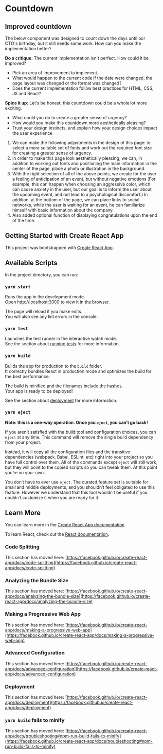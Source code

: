 # Countdown

## Improved countdown
The below component was designed to count down the days until our CTO's birthday, but it still needs some work. How can you make the implementation better?

**Do a critique:** The current implementation isn't perfect. How could it be improved?

* Pick an area of improvement to implement.
* What would happen to the current code if the date were changed, the page layout was changed or the format was changed?
* Does the current implementation follow best practices for HTML, CSS, JS and React?

**Spice it up:** Let's be honest, this countdown could be a whole lot more exciting.

* What could you do to create a greater sense of urgency?
* How would you make this countdown more aesthetically pleasing?
* Trust your design instincts, and explain how your design choices impact the user experience

1. We can make the following adjustments in the design of this page: to select a more suitable set of fonts and work out the required font size for creating a greater sense of urgency.
2. In order to make this page look aesthetically pleasing, we can, in addition to working out fonts and positioning the main information in the center of the page, place a photo or illustration in the background.
3. With the right selection of all of the above points, we create for the user a feeling of anticipation of an event, but without negative emotions (For example, this can happen when choosing an aggressive color, which can cause anxiety in the user, but our goal is to inform the user about the upcoming event, and not lead to a psychological discomfort.) In addition, at the bottom of the page, we can place links to social networks, while the user is waiting for an event, he can familiarize himself with basic information about the company.
4. Also added optional function of displaying congratulations upon the end of the time.
## Getting Started with Create React App

This project was bootstrapped with [Create React App](https://github.com/facebook/create-react-app).

## Available Scripts

In the project directory, you can run:

### `yarn start`

Runs the app in the development mode.\
Open [http://localhost:3000](http://localhost:3000) to view it in the browser.

The page will reload if you make edits.\
You will also see any lint errors in the console.

### `yarn test`

Launches the test runner in the interactive watch mode.\
See the section about [running tests](https://facebook.github.io/create-react-app/docs/running-tests) for more information.

### `yarn build`

Builds the app for production to the `build` folder.\
It correctly bundles React in production mode and optimizes the build for the best performance.

The build is minified and the filenames include the hashes.\
Your app is ready to be deployed!

See the section about [deployment](https://facebook.github.io/create-react-app/docs/deployment) for more information.

### `yarn eject`

**Note: this is a one-way operation. Once you `eject`, you can’t go back!**

If you aren’t satisfied with the build tool and configuration choices, you can `eject` at any time. This command will remove the single build dependency from your project.

Instead, it will copy all the configuration files and the transitive dependencies (webpack, Babel, ESLint, etc) right into your project so you have full control over them. All of the commands except `eject` will still work, but they will point to the copied scripts so you can tweak them. At this point you’re on your own.

You don’t have to ever use `eject`. The curated feature set is suitable for small and middle deployments, and you shouldn’t feel obligated to use this feature. However we understand that this tool wouldn’t be useful if you couldn’t customize it when you are ready for it.

## Learn More

You can learn more in the [Create React App documentation](https://facebook.github.io/create-react-app/docs/getting-started).

To learn React, check out the [React documentation](https://reactjs.org/).

### Code Splitting

This section has moved here: [https://facebook.github.io/create-react-app/docs/code-splitting](https://facebook.github.io/create-react-app/docs/code-splitting)

### Analyzing the Bundle Size

This section has moved here: [https://facebook.github.io/create-react-app/docs/analyzing-the-bundle-size](https://facebook.github.io/create-react-app/docs/analyzing-the-bundle-size)

### Making a Progressive Web App

This section has moved here: [https://facebook.github.io/create-react-app/docs/making-a-progressive-web-app](https://facebook.github.io/create-react-app/docs/making-a-progressive-web-app)

### Advanced Configuration

This section has moved here: [https://facebook.github.io/create-react-app/docs/advanced-configuration](https://facebook.github.io/create-react-app/docs/advanced-configuration)

### Deployment

This section has moved here: [https://facebook.github.io/create-react-app/docs/deployment](https://facebook.github.io/create-react-app/docs/deployment)

### `yarn build` fails to minify

This section has moved here: [https://facebook.github.io/create-react-app/docs/troubleshooting#npm-run-build-fails-to-minify](https://facebook.github.io/create-react-app/docs/troubleshooting#npm-run-build-fails-to-minify)
